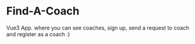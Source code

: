 # Find-A-Coach
Vue3 App. where you can see coaches, sign up, send a request to coach and register as a coach :)
